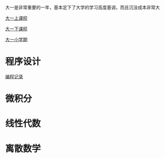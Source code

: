 大一是非常重要的一年，基本定下了大学的学习高度基调，而且沉没成本非常大

[大一上课程](https://github.com/PKUanonym/REKCARC-TSC-UHT/tree/master/%E5%A4%A7%E4%B8%80%E4%B8%8A)

[大一下课程](https://github.com/PKUanonym/REKCARC-TSC-UHT/tree/master/%E5%A4%A7%E4%B8%80%E4%B8%8B)

[大一小学期](https://github.com/PKUanonym/REKCARC-TSC-UHT/tree/master/%E5%A4%A7%E4%B8%80%E5%B0%8F%E5%AD%A6%E6%9C%9F)


# 程序设计

[编程记录](noi/noi.md)


# 微积分




# 线性代数



# 离散数学




